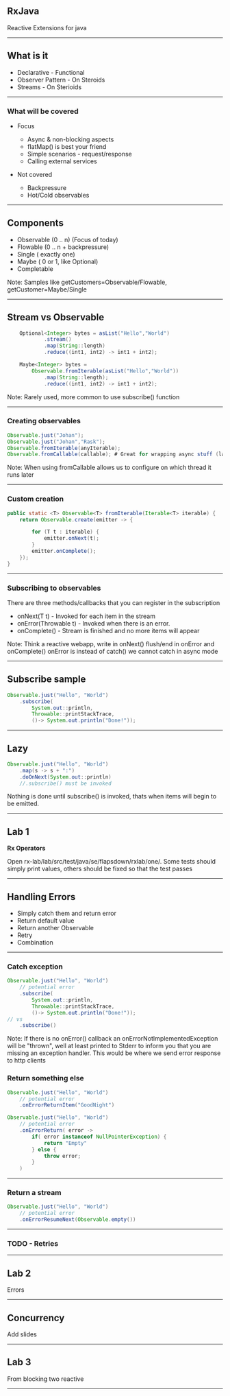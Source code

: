 ## RxJava

Reactive Extensions for java

---

## What is it

* Declarative - Functional 
* Observer Pattern - On Steroids
* Streams - On Sterioids

---

### What will be covered

* Focus
    * Async & non-blocking aspects
    * flatMap() is best your friend
    * Simple scenarios - request/response
    * Calling external services

* Not covered
    * Backpressure
    * Hot/Cold observables

---

## Components  

* Observable  (0 .. n) (Focus of today)
* Flowable    (0 .. n + backpressure)
* Single      ( exactly one)
* Maybe       ( 0 or 1, like Optional)
* Completable 


Note: Samples like getCustomers=Observable/Flowable, getCustomer=Maybe/Single

---

## Stream vs Observable
```java
    Optional<Integer> bytes = asList("Hello","World")
            .stream()
            .map(String::length)
            .reduce((int1, int2) -> int1 + int2);

    Maybe<Integer> bytes = 
        Observable.fromIterable(asList("Hello","World"))
            .map(String::length);
            .reduce((int1, int2) -> int1 + int2);
```

Note: Rarely used, more common to use subscribe() function

---

### Creating observables

```java
Observable.just("Johan");
Observable.just("Johan","Rask");
Observable.fromIterable(anyIterable);
Observable.fromCallable(callable); # Great for wrapping async stuff (later)
```
Note: When using fromCallable allows us to configure on which thread it runs later

---

### Custom creation

```java    
public static <T> Observable<T> fromIterable(Iterable<T> iterable) {
    return Observable.create(emitter -> {

        for (T t : iterable) {
            emitter.onNext(t);
        }
        emitter.onComplete();
    });
}
```

---

### Subscribing to observables

There are three methods/callbacks that you can register in the subscription

* onNext(T t) - Invoked for each item in the stream
* onError(Throwable t) - Invoked when there is an error.
* onComplete() - Stream is finished and no more items will appear

Note: Think a reactive webapp, write in onNext() flush/end in onError and onComplete()
onError is instead of catch() we cannot catch in async mode

---

## Subscribe sample

```java
Observable.just("Hello", "World")
    .subscribe(
        System.out::println,
        Throwable::printStackTrace,
        ()-> System.out.println("Done!"));
```

---

## Lazy
```java
Observable.just("Hello", "World")
    .map(s -> s + ":")
    .doOnNext(System.out::println)
    //.subscribe() must be invoked
```
Nothing is done until subscribe() is invoked, thats when items will begin to be emitted.

---

## Lab 1

**Rx Operators**

Open rx-lab/lab/src/test/java/se/flapsdown/rxlab/one/.
Some tests should simply print values, others should be fixed so that
the test passes

---

## Handling Errors

* Simply catch them and return error
* Return default value
* Return another Observable
* Retry
* Combination

---

### Catch exception

```java
Observable.just("Hello", "World")
    // potential error
    .subscribe(
        System.out::println,
        Throwable::printStackTrace,
        ()-> System.out.println("Done!"));
// vs
    .subscribe()
```

Note: If there is no onError() callback an onErrorNotImplementedException will be "thrown", well at least printed to Stderr to inform you that you are missing an exception handler. This would be where we send error response to http clients

### Return something else

```java
Observable.just("Hello", "World")
    // potential error
    .onErrorReturnItem("GoodNight")

Observable.just("Hello", "World")
    // potential error
    .onErrorReturn( error ->
        if( error instanceof NullPointerException) {
            return "Empty"
        } else {
            throw error;
        }
    )
```

---

### Return a stream

```java
Observable.just("Hello", "World")
    // potential error
    .onErrorResumeNext(Observable.empty())
```
---

### TODO - Retries 

---

## Lab 2

Errors

---

## Concurrency

Add slides

---

## Lab 3

From blocking two reactive

---

